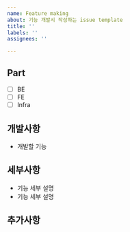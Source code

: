 ```yaml
---
name: Feature making
about: 기능 개발시 작성하는 issue template
title: ''
labels: ''
assignees: ''

---
```


## Part

- [ ] BE
- [ ] FE
- [ ] Infra

## 개발사항

- 개발할 기능

## 세부사항

- 기능 세부 설명
- 기능 세부 설명

## 추가사항
